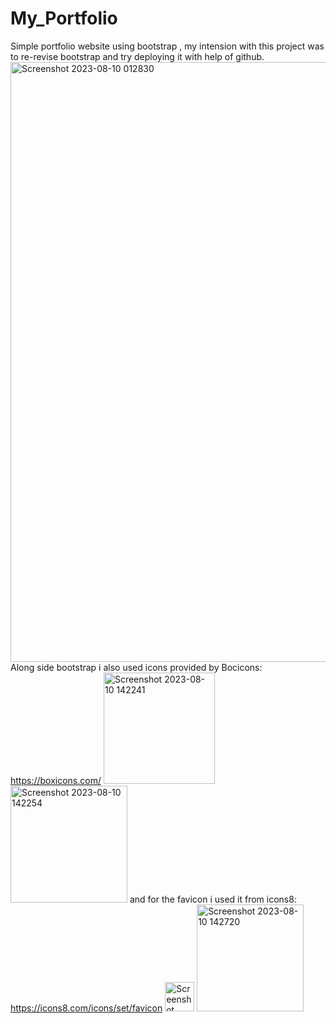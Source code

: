 # My_Portfolio
Simple portfolio website using bootstrap , my intension with this project was to re-revise bootstrap and try deploying it with help of github.
<img width="960" alt="Screenshot 2023-08-10 012830" src="https://github.com/ShahrukhJ/My_Portfolio/assets/117424128/f1166b33-ce99-4618-8452-df9f400f7467">
Along side bootstrap i also used icons provided by Bocicons: https://boxicons.com/
<img width="178" alt="Screenshot 2023-08-10 142241" src="https://github.com/ShahrukhJ/My_Portfolio/assets/117424128/baa90792-61b7-425f-93d1-b6ef594401d5">
<img width="187" alt="Screenshot 2023-08-10 142254" src="https://github.com/ShahrukhJ/My_Portfolio/assets/117424128/63acd835-b99e-46a1-81ab-e2abd649818f">
and for the favicon i used it from icons8: https://icons8.com/icons/set/favicon
<img width="47" alt="Screenshot 2023-08-10 142817" src="https://github.com/ShahrukhJ/My_Portfolio/assets/117424128/0e4a3a2e-82b5-43ac-93aa-1a9862198619">
<img width="171" alt="Screenshot 2023-08-10 142720" src="https://github.com/ShahrukhJ/My_Portfolio/assets/117424128/b44b046d-58a7-4364-bbc7-e8335965ae04">
